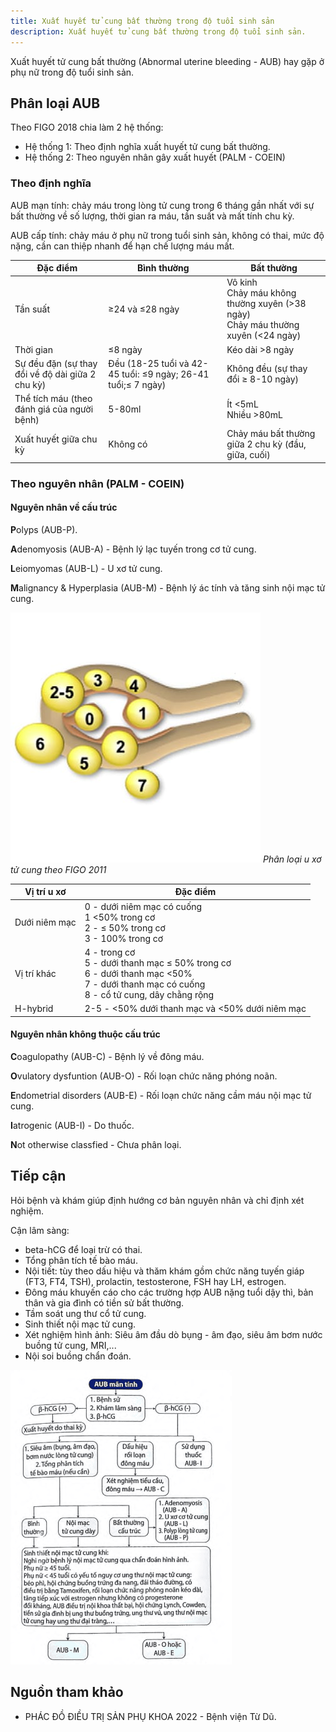 ```yaml
---
title: Xuất huyết tử cung bất thường trong độ tuổi sinh sản
description: Xuất huyết tử cung bất thường trong độ tuổi sinh sản.
---
```


Xuất huyết tử cung bất thường (Abnormal uterine bleeding - AUB) hay gặp ở phụ nữ trong độ tuổi sinh sản.

## Phân loại AUB

Theo FIGO 2018 chia làm 2 hệ thống:

- Hệ thống 1: Theo định nghĩa xuất huyết tử cung bất thường.
- Hệ thống 2: Theo nguyên nhân gây xuất huyết (PALM - COEIN)

### Theo định nghĩa

AUB mạn tính: chảy máu trong lòng tử cung trong 6 tháng gần nhất với sự bất thường về số lượng, thời gian ra máu, tần suất và mất tính chu kỳ.

AUB cấp tính: chảy máu ở phụ nữ trong tuổi sinh sản, không có thai, mức độ nặng, cần can thiệp nhanh để hạn chế lượng máu mất.

| Đặc điểm                                         | Bình thường                                                  | Bất thường                                                                            |
| ------------------------------------------------ | ------------------------------------------------------------ | ------------------------------------------------------------------------------------- |
| Tần suất                                         | ≥24 và ≤28 ngày                                              | Vô kinh<br>Chảy máu không thường xuyên (>38 ngày)<br>Chảy máu thường xuyên (<24 ngày) |
| Thời gian                                        | ≤8 ngày                                                      | Kéo dài >8 ngày                                                                       |
| Sự đều đặn (sự thay đổi về độ dài giữa 2 chu kỳ) | Đều (18-25 tuổi và 42-45 tuổi: ≤9 ngày; 26-41 tuổi;≤ 7 ngày) | Không đều (sự thay đổi ≥ 8-10 ngày)                                                   |
| Thể tích máu (theo đánh giá của người bệnh)      | 5-80ml                                                       | Ít <5mL<br> Nhiều >80mL                                                               |
| Xuất huyết giữa chu kỳ                           | Không có                                                     | Chảy máu bất thường giữa 2 chu kỳ (đầu, giữa, cuối)                                   |

### Theo nguyên nhân (PALM - COEIN)

#### Nguyên nhân về cấu trúc

**P**olyps (AUB-P).

**A**denomyosis (AUB-A) - Bệnh lý lạc tuyến trong cơ tử cung.

**L**eiomyomas (AUB-L) - U xơ tử cung.

**M**alignancy & Hyperplasia (AUB-M) - Bệnh lý ác tính và tăng sinh nội mạc tử cung.

![Phân loại u xơ tử cung theo FIGO 2011](../../../assets/phu-khoa/u-xo-tu-cung/phan-loai-u-xo-tu-cung-figo-2011.jpg)
_Phân loại u xơ tử cung theo FIGO 2011_

| Vị trí u xơ   | Đặc điểm                                                                                                                                      |
| ------------- | --------------------------------------------------------------------------------------------------------------------------------------------- |
| Dưới niêm mạc | 0 - dưới niêm mạc có cuống<br>1 <50% trong cơ<br>2 - ≤ 50% trong cơ<br>3 - 100% trong cơ                                                      |
| Vị trí khác   | 4 - trong cơ<br>5 - dưới thanh mạc ≤ 50% trong cơ<br>6 - dưới thanh mạc <50%<br>7 - dưới thanh mạc có cuống<br>8 - cổ tử cung, dây chằng rộng |
| H-hybrid      | 2-5 - <50% dưới thanh mạc và <50% dưới niêm mạc                                                                                               |

#### Nguyên nhân không thuộc cấu trúc

**C**oagulopathy (AUB-C) - Bệnh lý về đông máu.

**O**vulatory dysfuntion (AUB-O) - Rối loạn chức năng phóng noãn.

**E**ndometrial disorders (AUB-E) - Rối loạn chức năng cầm máu nội mạc tử cung.

**I**atrogenic (AUB-I) - Do thuốc.

**N**ot otherwise classfied - Chưa phân loại.

## Tiếp cận

Hỏi bệnh và khám giúp định hướng cơ bản nguyên nhân và chỉ định xét nghiệm.

Cận lâm sàng:

- beta-hCG để loại trừ có thai.
- Tổng phân tích tế bào máu.
- Nội tiết: tùy theo dấu hiệu và thăm khám gồm chức năng tuyến giáp (FT3, FT4, TSH), prolactin, testosterone, FSH hay LH, estrogen.
- Đông máu khuyến cáo cho các trường hợp AUB nặng tuổi dậy thì, bản thân và gia đình có tiền sử bất thường.
- Tầm soát ung thư cổ tử cung.
- Sinh thiết nội mạc tử cung.
- Xét nghiệm hình ảnh: Siêu âm đầu dò bụng - âm đạo, siêu âm bơm nước buồng tử cung, MRI,...
- Nội soi buồng chẩn đoán.

![Sơ đồ tiếp cận AUB mạn tính](../../../assets/phu-khoa/xuat-huyet-tu-cung-bat-thuong-tuoi-sinh-san/so-do-tiep-can-AUB-man-tinh.png)

## Nguồn tham khảo

- PHÁC ĐỒ ĐIỀU TRỊ SẢN PHỤ KHOA 2022 - Bệnh viện Từ Dũ.
